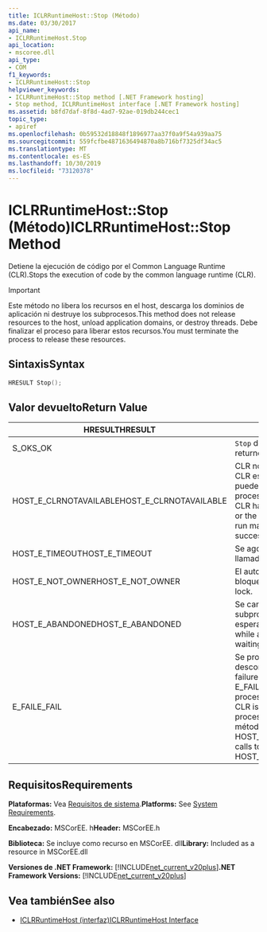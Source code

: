 ```yaml
---
title: ICLRRuntimeHost::Stop (Método)
ms.date: 03/30/2017
api_name:
- ICLRRuntimeHost.Stop
api_location:
- mscoree.dll
api_type:
- COM
f1_keywords:
- ICLRRuntimeHost::Stop
helpviewer_keywords:
- ICLRRuntimeHost::Stop method [.NET Framework hosting]
- Stop method, ICLRRuntimeHost interface [.NET Framework hosting]
ms.assetid: b8fd7daf-8f8d-4ad7-92ae-019db244cec1
topic_type:
- apiref
ms.openlocfilehash: 0b59532d18848f1896977aa37f0a9f54a939aa75
ms.sourcegitcommit: 559fcfbe4871636494870a8b716bf7325df34ac5
ms.translationtype: MT
ms.contentlocale: es-ES
ms.lasthandoff: 10/30/2019
ms.locfileid: "73120378"
---
```

# <a name="iclrruntimehoststop-method"></a><span data-ttu-id="8a0e5-102">ICLRRuntimeHost::Stop (Método)</span><span class="sxs-lookup"><span data-stu-id="8a0e5-102">ICLRRuntimeHost::Stop Method</span></span>
<span data-ttu-id="8a0e5-103">Detiene la ejecución de código por el Common Language Runtime (CLR).</span><span class="sxs-lookup"><span data-stu-id="8a0e5-103">Stops the execution of code by the common language runtime (CLR).</span></span>  
  
> [!IMPORTANT]
> <span data-ttu-id="8a0e5-104">Este método no libera los recursos en el host, descarga los dominios de aplicación ni destruye los subprocesos.</span><span class="sxs-lookup"><span data-stu-id="8a0e5-104">This method does not release resources to the host, unload application domains, or destroy threads.</span></span> <span data-ttu-id="8a0e5-105">Debe finalizar el proceso para liberar estos recursos.</span><span class="sxs-lookup"><span data-stu-id="8a0e5-105">You must terminate the process to release these resources.</span></span>  
  
## <a name="syntax"></a><span data-ttu-id="8a0e5-106">Sintaxis</span><span class="sxs-lookup"><span data-stu-id="8a0e5-106">Syntax</span></span>  
  
```cpp  
HRESULT Stop();  
```  
  
## <a name="return-value"></a><span data-ttu-id="8a0e5-107">Valor devuelto</span><span class="sxs-lookup"><span data-stu-id="8a0e5-107">Return Value</span></span>  
  
|<span data-ttu-id="8a0e5-108">HRESULT</span><span class="sxs-lookup"><span data-stu-id="8a0e5-108">HRESULT</span></span>|<span data-ttu-id="8a0e5-109">Descripción</span><span class="sxs-lookup"><span data-stu-id="8a0e5-109">Description</span></span>|  
|-------------|-----------------|  
|<span data-ttu-id="8a0e5-110">S_OK</span><span class="sxs-lookup"><span data-stu-id="8a0e5-110">S_OK</span></span>|<span data-ttu-id="8a0e5-111">`Stop` devolvió correctamente.</span><span class="sxs-lookup"><span data-stu-id="8a0e5-111">`Stop` returned successfully.</span></span>|  
|<span data-ttu-id="8a0e5-112">HOST_E_CLRNOTAVAILABLE</span><span class="sxs-lookup"><span data-stu-id="8a0e5-112">HOST_E_CLRNOTAVAILABLE</span></span>|<span data-ttu-id="8a0e5-113">CLR no se ha cargado en un proceso o CLR está en un estado en el que no puede ejecutar código administrado ni procesar la llamada correctamente.</span><span class="sxs-lookup"><span data-stu-id="8a0e5-113">The CLR has not been loaded into a process, or the CLR is in a state in which it cannot run managed code or process the call successfully.</span></span>|  
|<span data-ttu-id="8a0e5-114">HOST_E_TIMEOUT</span><span class="sxs-lookup"><span data-stu-id="8a0e5-114">HOST_E_TIMEOUT</span></span>|<span data-ttu-id="8a0e5-115">Se agotó el tiempo de espera de la llamada.</span><span class="sxs-lookup"><span data-stu-id="8a0e5-115">The call timed out.</span></span>|  
|<span data-ttu-id="8a0e5-116">HOST_E_NOT_OWNER</span><span class="sxs-lookup"><span data-stu-id="8a0e5-116">HOST_E_NOT_OWNER</span></span>|<span data-ttu-id="8a0e5-117">El autor de la llamada no posee el bloqueo.</span><span class="sxs-lookup"><span data-stu-id="8a0e5-117">The caller does not own the lock.</span></span>|  
|<span data-ttu-id="8a0e5-118">HOST_E_ABANDONED</span><span class="sxs-lookup"><span data-stu-id="8a0e5-118">HOST_E_ABANDONED</span></span>|<span data-ttu-id="8a0e5-119">Se canceló un evento mientras un subproceso o fibra bloqueados estaba esperando en él.</span><span class="sxs-lookup"><span data-stu-id="8a0e5-119">An event was canceled while a blocked thread or fiber was waiting on it.</span></span>|  
|<span data-ttu-id="8a0e5-120">E_FAIL</span><span class="sxs-lookup"><span data-stu-id="8a0e5-120">E_FAIL</span></span>|<span data-ttu-id="8a0e5-121">Se produjo un error grave desconocido.</span><span class="sxs-lookup"><span data-stu-id="8a0e5-121">An unknown catastrophic failure occurred.</span></span> <span data-ttu-id="8a0e5-122">Si un método devuelve E_FAIL, CLR ya no se puede usar en el proceso.</span><span class="sxs-lookup"><span data-stu-id="8a0e5-122">If a method returns E_FAIL, the CLR is no longer usable within the process.</span></span> <span data-ttu-id="8a0e5-123">Las llamadas subsiguientes a métodos de hospedaje devuelven HOST_E_CLRNOTAVAILABLE.</span><span class="sxs-lookup"><span data-stu-id="8a0e5-123">Subsequent calls to hosting methods return HOST_E_CLRNOTAVAILABLE.</span></span>|  
  
## <a name="requirements"></a><span data-ttu-id="8a0e5-124">Requisitos</span><span class="sxs-lookup"><span data-stu-id="8a0e5-124">Requirements</span></span>  
 <span data-ttu-id="8a0e5-125">**Plataformas:** Vea [Requisitos de sistema](../../../../docs/framework/get-started/system-requirements.md).</span><span class="sxs-lookup"><span data-stu-id="8a0e5-125">**Platforms:** See [System Requirements](../../../../docs/framework/get-started/system-requirements.md).</span></span>  
  
 <span data-ttu-id="8a0e5-126">**Encabezado:** MSCorEE. h</span><span class="sxs-lookup"><span data-stu-id="8a0e5-126">**Header:** MSCorEE.h</span></span>  
  
 <span data-ttu-id="8a0e5-127">**Biblioteca:** Se incluye como recurso en MSCorEE. dll</span><span class="sxs-lookup"><span data-stu-id="8a0e5-127">**Library:** Included as a resource in MSCorEE.dll</span></span>  
  
 <span data-ttu-id="8a0e5-128">**Versiones de .NET Framework:** [!INCLUDE[net_current_v20plus](../../../../includes/net-current-v20plus-md.md)]</span><span class="sxs-lookup"><span data-stu-id="8a0e5-128">**.NET Framework Versions:** [!INCLUDE[net_current_v20plus](../../../../includes/net-current-v20plus-md.md)]</span></span>  
  
## <a name="see-also"></a><span data-ttu-id="8a0e5-129">Vea también</span><span class="sxs-lookup"><span data-stu-id="8a0e5-129">See also</span></span>

- [<span data-ttu-id="8a0e5-130">ICLRRuntimeHost (interfaz)</span><span class="sxs-lookup"><span data-stu-id="8a0e5-130">ICLRRuntimeHost Interface</span></span>](../../../../docs/framework/unmanaged-api/hosting/iclrruntimehost-interface.md)

